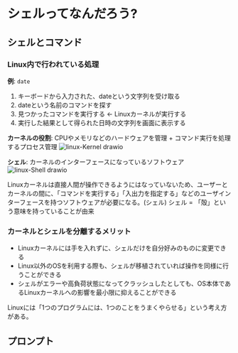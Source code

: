 # シェルってなんだろう?

## シェルとコマンド

### Linux内で行われている処理
**例**: `date`  
1. キーボードから入力された、dateという文字列を受け取る
2. dateという名前のコマンドを探す
3. 見つかったコマンドを実行する <- Linuxカーネルが実行する
4. 実行した結果として得られた日時の文字列を画面に表示する

**カーネルの役割**: CPUやメモリなどのハードウェアを管理 + コマンド実行を処理するプロセス管理
![linux-Kernel drawio](https://github.com/user-attachments/assets/1ff881fe-edb0-4d8a-bcc3-5340aa558875)

**シェル**: カーネルのインターフェースになっているソフトウェア
![linux-Shell drawio](https://github.com/user-attachments/assets/6183e377-ef0e-4261-8e40-849a5f1d226a)

Linuxカーネルは直接人間が操作できるようにはなっていないため、ユーザーとカーネルの間に、「コマンドを実行する」「入出力を指定する」などのユーザインターフェースを持つソフトウェアが必要になる。(シェル)
シェル = 「殻」という意味を持っていることが由来

### カーネルとシェルを分離するメリット
- Linuxカーネルには手を入れずに、シェルだけを自分好みのものに変更できる
- Linux以外のOSを利用する際も、シェルが移植されていれば操作を同様に行うことができる
- シェルがエラーや高負荷状態になってクラッシュしたとしても、OS本体であるLinuxカーネルへの影響を最小限に抑えることができる

Linuxには「1つのプログラムには、1つのことをうまくやらせる」という考え方がある。

## プロンプト
